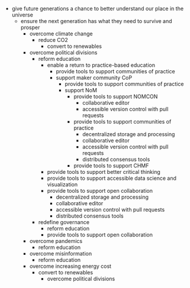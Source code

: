 

- give future generations a chance to better understand our place in the universe
  - ensure the next generation has what they need to survive and prosper
    - overcome climate change
      - reduce CO2
        - convert to renewables
    - overcome political divisions
      - reform education
        - enable a return to practice-based education
          - provide tools to support communities of practice
          - support maker community CoP
              - provide tools to support communities of practice
            - support NoM
              - provide tools to support NOMCON
                  - collaborative editor
                  - accessible version control with pull requests
              - provide tools to support communities of practice
                  - decentralized storage and processing
                  - collaborative editor
                  - accessible version control with pull requests
                  - distributed consensus tools
              - provide tools to support CHMF
        - provide tools to support better critical thinking
        - provide tools to support accessible data science and visualization
        - provide tools to support open collaboration
          - decentralized storage and processing
          - collaborative editor
          - accessible version control with pull requests
          - distributed consensus tools
      - redefine governance
        - reform education
        - provide tools to support open collaboration
    - overcome pandemics
      - reform education
    - overcome misinformation 
      - reform education
    - overcome increasing energy cost
      - convert to renewables
        - overcome political divisions







